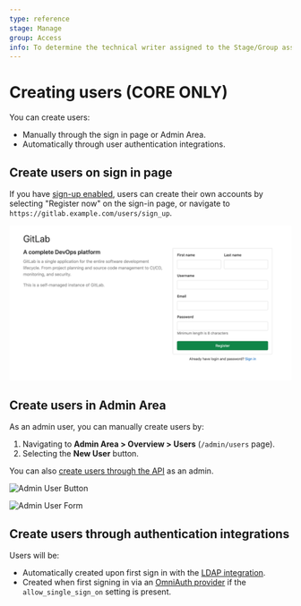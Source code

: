 ```yaml
---
type: reference
stage: Manage
group: Access
info: To determine the technical writer assigned to the Stage/Group associated with this page, see https://about.gitlab.com/handbook/engineering/ux/technical-writing/#designated-technical-writers
---
```


# Creating users **(CORE ONLY)**

You can create users:

- Manually through the sign in page or Admin Area.
- Automatically through user authentication integrations.

## Create users on sign in page

If you have [sign-up enabled](../../admin_area/settings/sign_up_restrictions.md), users can create their own accounts by selecting "Register now" on the sign-in page, or navigate to `https://gitlab.example.com/users/sign_up`.

![Register Tab](img/register_v13_6.png)

## Create users in Admin Area

As an admin user, you can manually create users by:

1. Navigating to **Admin Area > Overview > Users** (`/admin/users` page).
1. Selecting the **New User** button.

You can also [create users through the API](../../../api/users.md) as an admin.

![Admin User Button](img/admin_user_button.png)

![Admin User Form](img/admin_user_form.png)

## Create users through authentication integrations

Users will be:

- Automatically created upon first sign in with the [LDAP integration](../../../administration/auth/ldap/index.md).
- Created when first signing in via an [OmniAuth provider](../../../integration/omniauth.md) if the `allow_single_sign_on` setting is present.

